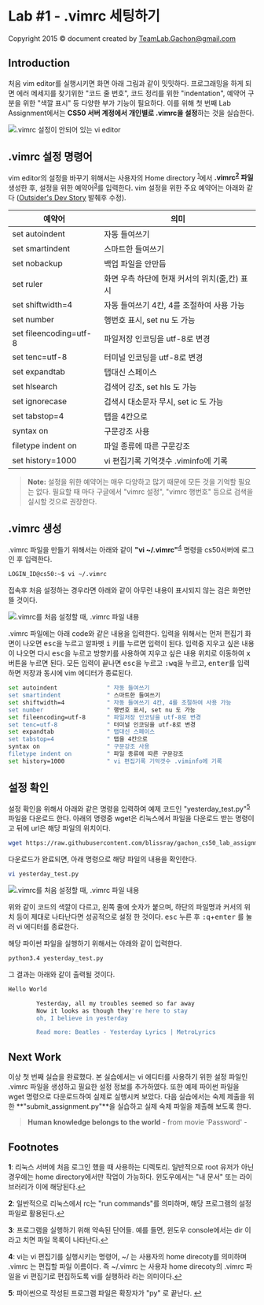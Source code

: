 Lab #1 - .vimrc 세팅하기
=======
Copyright 2015 © document created by TeamLab.Gachon@gmail.com

## Introduction
처음 vim editor를 실행시키면 화면 아래 그림과 같이 밋밋하다. 프로그래밍을 하게 되면 에러 메세지를 찾기위한 "코드 줄 번호", 코드 정리를 위한 "indentation", 예약어 구분을 위한 "색깔 표시" 등 다양한 부가 기능이 필요하다. 이를 위해 첫 번째 Lab Assignment에서는 **CS50 서버 계정에서 개인별로 .vimrc을 설정**하는 것을 실습한다.  

![.vimrc 설정이 안되어 있는 vi editor](https://dl.dropboxusercontent.com/u/32816394/assignment/vim_without_vimrc.png)


## .vimrc 설정 명령어

vim editor의 설정을 바꾸기 위해서는 사용자의 Home directory <sup id="homedirctory">[1](#f1)</sup>에서 **.vimrc<sup id="vimrc">[2](#f2)</sup> 파일** 생성한 후, 설정을 위한 예약어<sup id="reserved_word">[3](#f3)</sup>를 입력한다. vim 설정을 위한 주요 예약어는 아래와 같다 ([Outsider's Dev Story][1] 발췌후 수정).

예약어                   | 의미 
--------                 | ---
set autoindent           | 자동 들여쓰기
set smartindent          | 스마트한 들여쓰기
set nobackup             | 백업 파일을 안만듬
set ruler                | 화면 우측 하단에 현재 커서의 위치(줄,칸) 표시
set shiftwidth=4         | 자동 들여쓰기 4칸, 4를 조절하여 사용 가능
set number               | 행번호 표시, set nu 도 가능
set fileencoding=utf-8   | 파일저장 인코딩을 utf-8로 변경 
set tenc=utf-8           | 터미널 인코딩을 utf-8로 변경
set expandtab            | 탭대신 스페이스
set hlsearch             | 검색어 강조, set hls 도 가능
set ignorecase           | 검색시 대소문자 무시, set ic 도 가능
set tabstop=4            | 탭을 4칸으로
syntax on                |  구문강조 사용
filetype indent on       |  파일 종류에 따른 구문강조
set history=1000         |  vi 편집기록 기억갯수 .viminfo에 기록

> **Note:** 
> 설정을 위한 예약어는 매우 다양하고 많기 때문에 모든 것을 기억할 필요는 없다. 필요할 때 마다 구글에서 "vimrc 설정", "vimrc 행번호" 등으로 검색을 실시할 것으로 권장한다.  

## .vimrc 생성

.vimrc 파일을 만들기 위해서는 아래와 같이 **"vi ~/.vimrc"**<sup id="mark">[4](#f4)</sup> 명령을 cs50서버에 로그인 후 입력한다. 

```bash
LOGIN_ID@cs50:~$ vi ~/.vimrc
``` 

접속후 처음 설정하는 경우라면 아래와 같이 아무런 내용이 표시되지 않는 검은 화면만 뜰 것이다.

![.vimrc를 처음 설정할 때, .vimrc 파일 내용](https://dl.dropboxusercontent.com/u/32816394/assignment/first_vimrc.png)

.vimrc 파일에는 아래 code와 같은 내용을 입력한다. 입력을 위해서는 먼저 편집기 화면이 나오면 <kbd>esc</kbd>을 누르고 알파벳 <kbd>i</kbd> 키를 누르면 입력이 된다. 입력중 지우고 싶은 내용이 나오면 다시 <kbd>esc</kbd>을 누르고 방향키를 사용하여 지우고 싶은 내용 위치로 이동하여 <kbd>x</kbd> 버튼을 누르면 된다. 모든 입력이 끝나면 <kbd>esc</kbd>을 누르고 <kbd>:wq</kbd>을 누르고, <kbd>enter</kbd>를 입력하면 저장과 동시에 vim 에디터가 종료된다.

```bash
set autoindent              " 자동 들여쓰기
set smartindent             " 스마트한 들여쓰기
set shiftwidth=4            " 자동 들여쓰기 4칸, 4를 조절하여 사용 가능
set number                  " 행번호 표시, set nu 도 가능
set fileencoding=utf-8      " 파일저장 인코딩을 utf-8로 변경 
set tenc=utf-8              " 터미널 인코딩을 utf-8로 변경
set expandtab               " 탭대신 스페이스
set tabstop=4               " 탭을 4칸으로
syntax on                   " 구문강조 사용
filetype indent on          " 파일 종류에 따른 구문강조
set history=1000            " vi 편집기록 기억갯수 .viminfo에 기록
``` 

## 설정 확인

설정 확인을 위해서 아래와 같은 명령을 입력하여 예제 코드인 "yesterday_test.py"<sup id="py_file">[5](#f5)</sup> 파일을 다운로드 한다. 아래의 명령중 wget은 리눅스에서 파일을 다운로드 받는 명령이고 뒤에 url은 해당 파일의 위치이다. 

```bash
wget https://raw.githubusercontent.com/blissray/gachon_cs50_lab_assignment/master/Lab_1_vimrc/yesterday_test.py
``` 

다운로드가 완료되면, 아래 명령으로 해당 파일의 내용을 확인한다.

```bash
vi yesterday_test.py
``` 

![.vimrc를 처음 설정할 때, .vimrc 파일 내용](https://raw.githubusercontent.com/blissray/gachon_cs50_lab_assignment/master/Lab_1_vimrc/yesterday_test_vi.png)

위와 같이 코드의 색깔이 다르고, 왼쪽 줄에 숫자가 붙으며, 하단의 파일명과 커서의 위치 등이 제대로 나타난다면 성공적으로 설정 한 것이다. <kbd>esc</kbd> 누른 후 <kbd>:q</kbd>+<kbd>enter</kbd> 를 눌러 vi 에디터를 종료한다.

해당 파이썬 파일을 실행하기 위해서는 아래와 같이 입력한다.

```bash
python3.4 yesterday_test.py
``` 

그 결과는 아래와 같이 출력될 것이다.
```bash
Hello World

        Yesterday, all my troubles seemed so far away
        Now it looks as though they're here to stay
        oh, I believe in yesterday

        Read more: Beatles - Yesterday Lyrics | MetroLyrics
``` 

## Next Work
이상 첫 번째 실습을 완료했다. 본 실습에서는 vi 에디터를 사용하기 위한 설정 파일인 .vimrc 파일을 생성하고 필요한 설정 정보를 추가하였다. 또한 예제 파이썬 파일을 wget 명령으로 다운로드하여 실제로 실행시켜 보았다. 다음 실습에서는 숙제 제출을 위한 **"submit_assignment.py"**을 실습하고 실제 숙제 파일을 제출해 보도록 한다. 

> **Human knowledge belongs to the world** - from movie 'Password' -

## Footnotes
<b id="f1">1</b>: 리눅스 서버에 처음 로그인 했을 때 사용하는 디렉토리. 일반적으로 root 유저가 아닌 경우에는 home directory에서만 작업이 가능하다. 윈도우에서는 "내 문서" 또는 라이브러리가 이에 해당된다.[↩](#homedirctory)

<b id="f2">2</b>: 일반적으로 리눅스에서 rc는 "run commands"를 의미하며, 해당 프로그램의 설정 파일로 활용된다.[↩](#vimrc)

<b id="f3">3</b>: 프로그램을 실행하기 위해 약속된 단어들. 예를 들면, 윈도우 console에서는 dir 이라고 치면 파일 목록이 나타난다.[↩](#reserved_word)

<b id="f4">4</b>: vi는 vi 편집기를 실행시키는 명령어, ~/ 는 사용자의 home direcoty를 의미하며 .vimrc 는 편집할 파일 이름이다. 즉 ~/.vimrc 는 사용자  home direcoty의 .vimrc 파일을 vi 편집기로 편집하도록 vi를 실행하라 라는 의미이다.[↩](#mark)

<b id="f5">5</b>: 파이썬으로 작성된 프로그램 파일은 확장자가 "py" 로 끝난다. [↩](#py_file)


[1]: http://blog.outsider.ne.kr/518
